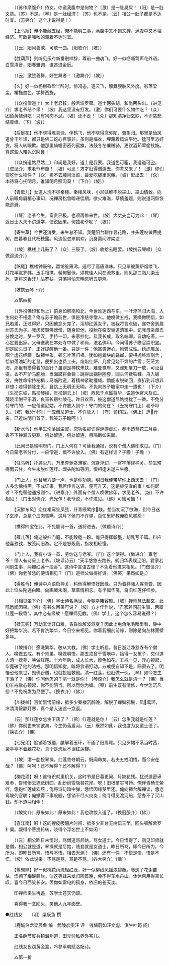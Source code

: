 <!-- { "loadSidebar": true } -->
　　（〔苏作摩腹介〕侍女，你道我腹中是何物？〔激〕是一肚臭屎！〔阳〕是一肚文章。〔苏〕不是。〔琴〕是一肚经济！〔苏〕也不是。〔云〕相公一肚子都是不达时宜。〔苏笑介〕这个才说得是！） 

　　【上马娇】俺不能藏五经，俺不能明三事，满腹中又不饱文辞，满腹中又不埋经济。可敢是嗤嗤的藏着不达时宜。 

　　（〔云〕阳阿善歌，可歌一曲。〔阳歌介〕〔坡〕） 

　　【胜葫芦】则听见乐府新番别样辞，尊前一曲魂飞，好一似呖呖莺声花外语。白雪清音，阳春雅调，谁吝进金卮。 

　　（〔云〕激楚善舞，好生舞者！〔激舞介〕〔坡〕） 

　　【么】好一似杨柳盈盈半醉时。惊鸿态，逐云飞，解舞腰肢风外度。影落梁尘，裙拖血色，学舞西施。 

　　（〔众扮僧道上〕太上老君敕，般若波罗蜜。道士两头胡，和尚两头出。〔进见介〕求老爷结个缘！〔坡〕我这里没有打发。〔激〕你们可要什么物件吃？〔众〕团鱼黄鳝俱吃！只有狗肉不忌。〔坡〕还不走！〔众〕那知清净归玄妙，不识慈悲结善缘。〔下〕〔坡〕） 

　　【后庭花】他不晓得炼真诠、伴鹤飞，他不晓得念弥陀、骑象归。那里是仙风道骨千年谛，都只是佛口蛇心百事非。虽则是缁衣，埋藏着风波平地。猛可里恣奸贪，将人转眼欺。他那里仙幢密密列蛮旗，法鼓冬冬催贼骑，更饮酒茹荤偷挟妓。算这些人难免沉阿鼻！ 

　　（〔众扮道姑尼姑上〕和尚是我好，道士是我要。我道色可塞，我道道可盗。〔进见介〕求老爷布施！〔坡〕可恶！方才赶得僧道去，你辈又来了！〔激〕你们惯吃什么物件？〔众〕卖不去腰间淡菜，最爱吃腿里泥鳅。〔坡〕赶出去！〔众〕本待将心托明月，谁知明月照沟渠！〔下介〕〔坡〕） 

　　【青歌儿】女道人洗不尽秦楼、秦楼风味，小尼姑解不脱巫山、巫山情致。向人前眼角眉梢心事知，况禅房松舍暗递佳期。欲火难滋，孽债羞题，则说道网恢恢能逃避。 

　　（〔琴〕老爷今生，富贵已极。也须再修来世。〔坡〕大丈夫岂可为此！〔琴〕近日士大夫不讲道学，便说因果。何独老爷呢？〔坡〕） 

　　【寄生草】今世还消受，来生总不知。我楚阳台聊作昙花路，并头莲权做菩提树，曲暮春且代杨枝露。风流但恣来朝欢，沉身莫问津梁渡！ 

　　（〔坡〕樵楼上几鼓了？〔众〕三鼓了。〔坡〕收拾去睡罢。〔坡携云琴唱〕〔众做迎送介〕） 

　　【煞尾】樵楼钟鼓催，嬴馆笙箫沸，逞尽了高唐滋味。只见翠被薰炉烟缕飞，灯花半蹴罗帏。玉手相携，髻甸鬟低，须教佳人闪在流苏里。则见那口脂儿染玉卮，更将这香汗儿沾罗袂。只落得怕天明怨听五更鸡。 

　　〔坡携云琴下介〕 

　　△第四折 

　　（〔外扮佛印和尚上〕前身如解南和北，今世谁迷西与东。一叶浮萍归大海，人生何处不相逢？俺与苏子瞻前世，俱是净慈寺僧人。他唤做五戒，我唤做明悟，如兄若弟，正过得好。只因他念头差了，淫却红莲女子，被我将言点破，遂夺舍到眉州苏氏为子。我虑彼毁佛谤僧，随身赶他，投胎在临安谢道清家中。记我母亲章氏分娩之时，梦一罗汉，手持一印，来家抄化。及我长成，取名端卿。自幼吃斋，一心定要出家。父母送我在本处寺中做了和尚，法名佛印。今闻得苏子瞻官崇职显。却是回头日子，正好提醒他一番。只是一件：他富贵迷心。风骚成性。绣虎雕龙，图个虚花经眼；趺狮坐象，顿忘叶落归根。犹如抱粪块的蜣螂，要相抛终难割舍；恰似落油缸的老鼠，便扒出也费工夫。焰焰红炉，几曾见烧不烊的片雪；茫茫大海，那里有摸得着的金针？虽则是禅杖未扶，难登觉岸，又谁知屠刀一放，可证菩提。丢不开驴马胞胎，当面蹉将金镜；跳得出猢狲圈套，回头何费铁鞋。舟入层波，拚性命牢持柁楫；马临险道，着精神紧勒缰绳。倘能永脱轮回，直扒到非想非非想；若得顿除生灭，且跳上无明无无明。不免向苏子瞻家中走一遭也！〔下介〕〔生扮东坡，贴扮琴操，旦扮朝云上〕〔坡〕西风千点鬓将华，说道休官未及瓜。薄晓半酣平乐酒，良宵长宿杜陵花。昨日欢燕，被这僧道尼姑搅扰了一番。不免分付守门的，一应僧道尼姑，不许放入则个！守门的何在？〔丑扮守门上〕老爷叩头。〔坡〕我分付你！一应僧尼道士，不许放入！〔守〕领钧旨。〔佛上〕迤行来，已近端明门首了。我笑苏子瞻呵！） 

　　【新水令】他半生沦落困尘寰，恋功名那识得蜉蝣虚幻。参不透莺花三月暮，丢不下钟漏五更寒。何处留连，何处留连，目隔断如来面。 

　　（此间已是端明府门。门上人何在？可替我通报，说有个僧人佛印求见。〔门〕今日蒙老爷分付，一应僧道，概不许放入。〔佛〕有这样话？子瞻！子瞻！） 

　　【驻马听】托迹尘凡，万里奔驰贪薄宦。沉身浮幻，一官牢落误禅关。前生殢得雨云甘，今生未脱红莲绊。觑头陀如等闲，恨相逢未遂三生愿。 

　　（门上人，你替我方便一声，也是你功德。明日我便带挈你上西天去！〔门〕人多念佛持斋，不成证果。我若传言送语，便可升天，这是极便宜的事！如何蹉过？不免替他通报则个。〔进禀介〕外面有个僧人唤做佛印，求见老爷。〔坡〕不许相见！〔门出对佛介〕光光乍！老爷说，不许进见。〔佛〕可恼可恼！） 

　　【沉醉东风】恋红裙鸾笙凤弦，纡青绶鹭序联。想当初沉了欲海，到今日迷了玄岸，总是个血肉昏瞒。这月下侯门不许弹，百忙里好教俺临风嗟怨！ 

　　（携得四宝在此，不免题诗一首，送将进去。〔做题诗介〕） 

　　【雁儿落】俺这般扫门庭，不能彀邀一盼。俺只得挥翰墨，胡乱写千篇。料应他喜孜孜，披笺问旧游。定不是怒轰轰，指发相轻慢。 

　　（门上人，我有小诗一首，劳你送与老爷。〔门〕这个使得。〔做进介〕禀老爷！僧人有诗呈上老爷。〔坡读诗云〕“天半悠悠去路长，鹤归华表误辽阳。君家若问前生事，两瓣红莲一段香”。这诗中言语古怪？不免着他进来相见。〔门做请介〕〔佛〕你老爷恁的便请相见？〔门〕道师父做得好诗。〔佛笑〕果然如是。） 

　　【得胜令】俺诗中片语启禅关，料他得解悟好因缘。只为着莽骚人挥青管，因此上恼头陀逃白眼。向画戟朱阑，草草情相恋。有半幅华笺，将旧红莲仔细参。 

　　（〔相见坐下介〕〔佛〕学士诗名满世，今朝幸睹容颜。〔坡〕禅师慧法超玄，此际愿闻因果。〔佛〕有甚么困果可说？〔坡〕方才佳作说，“君家若问前生事，两瓣红莲一段香”。其中必有缘故！愿禅师见教。〔佛〕学士，这个怎么容易说得？） 

　　【挂玉钩】万劫玄诠开口难，昏昏谁解波沤变？因此上兔角龟毛暗里看，静中好把繁华浣。若不肯洗繁华，今日空来相见。你着我细剖前缘，则除是向丛林面壁多年。 

　　（〔坡揖介〕愿洗繁华，敬从大教。〔佛〕学士听启。昔日浙江净慈寺有个僧人，唤做五戒。有个师弟，唤做明悟。那五戒曾于雪地中，拾得一女孩子，交付道人清一抚养，唤做红莲。十六年后，成人长大，颜色如花。五戒一见，淫心顿起，毕竟破了他的法戒。那明悟知觉，暗将言语打动。五戒便自知不是，圆寂去了。明悟恐他来世，毁佛谤僧，也就投胎救他。清一红莲，也赶做一伙。〔琴〕如今怎生下落了？〔佛〕你问他怎的？清一就是你！〔琴惊介〕我怎么就是清一？〔佛〕当初五戒欲心顿起，你不能阻当。所以罚你为娼。〔琴〕前生既有清修，今世怎沉凡俗？不免祝发为尼便了。〔换衣介〕〔佛〕） 

　　【川拨棹】百忙里悟前缘，抵多少秦楼沉醉晚，解脱了蝉鬓鸦鬟，凤鸾环，冷清清磬静灯寒，真个是入迷途一念返。 

　　〔云〕那红莲女怎生下落了？〔佛〕红莲就是你！〔云〕怎生我就是红莲？〔佛〕你前世未销欲海，今生仍落爱河。〔云〕既然如此，我也度为女道士便了。〔换衣介〕〔佛〕 

　　【七兄弟】脸销着银靥，腰解着玉环，不画了旧眉弯。只见罗裙不系当时茜，袅亭亭不着藕花衫。真个是洗妆不误红莲瓣。 

　　（〔坡〕清一胎投琴操，红莲舍夺朝云，既闻命矣。若夫五戒明悟，而今安在哉？〔佛〕呵呵！还不解得？还不解得？） 

　　【梅花酒】呀！谁待识就里机关，这时节是日暮更阑、月缺花残。犹说道密谛难参，昏惨惨云遮祗树园，乱纷纷雪隐昙花岸。呀！旧根苗实可怜。俺伴青杨无萦绊，恁抱红莲成欢燕；俺将诗句暗中弹，恁悟因缘梦里还。俺向狮台解禅谈，恁老鸾坡列官联；俺撇得下事般般，恁销不尽火炎炎；俺寻得见渡河船，恁办不了买山钱。却不道两相牵！ 

　　（〔坡笑介〕原来如此！原来如此！我也改妆入道了。〔换冠服介〕〔佛〕） 

　　【喜江南】呀！这的搜皮吸髓片时间，抵多少非台无树悟三竿，回头顿解紫罗衤阑。觑得个菩提轮转，晓得个浮名世上不如闲！ 

　　（〔云〕相公昨日未悟时，骂僧道骂尼姑，骂女道士。今日悟得了，则见印师就是僧，相公就是道，琴操就是尼姑，贱妾就是女道士。昨日所骂，即今日所为。今所为，即昨日所骂。悟与不悟，相去天渊！〔佛〕还有一件：不悟是悟，悟是不悟。〔坡〕依此说来：不骂是骂，骂是不骂。〔各大笑介〕〔佛〕） 

　　【鸳鸯煞】好一似桃花雨洗轻红泛，好一似柳线风摇浓碧蘸。参透了花谢苗枯，悟彻了梅酸藕烂。似这等蜂采龙归回首晚，免不得车水舟山。休休何用得空长叹，喜今日西笑长安。羡你如雷电的孤身，依旧的苍天淡。 

　　印禅师来生再逼，苏学士苍天仍碧。 

　　喜得我一念回头，笑他人九年面壁。

●红线女　　（明）梁辰鱼 撰 

　　（鹿城伯龙梁辰鱼 编　武陵彦雯汪 评　钱塘蔚如汪文彪、淇生叶筠 阅） 

　　正名薛节度兵镇潞州道，田元帅私养外宅儿。 

　　红线女夜窃黄金盒，冷参军朝赋洛妃诗。 

　　△第一折 

